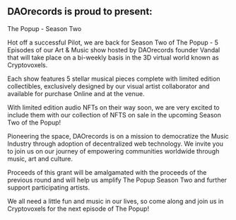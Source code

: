 ## DAOrecords is proud to present: 

The Popup - Season Two

Hot off a successful Pilot, we are back for Season Two of The Popup - 5 Episodes of our Art & Music show hosted by DAOrecords founder Vandal that will take place on a bi-weekly basis in the 3D virtual world known as Cryptovoxels.

Each show features 5 stellar musical pieces complete with limited edition collectibles, exclusively designed by our visual artist collaborator and available for purchase Online and at the venue. 

With limited edition audio NFTs on their way soon, we are very excited to include them with our collection of NFTS on sale in the upcoming Season Two of the Popup!

Pioneering the space, DAOrecords is on a mission to democratize the Music Industry through adoption of decentralized web technology. We invite you to join us on our journey of empowering communities worldwide through music, art and culture.

Proceeds of this grant will be amalgamated with the proceeds of the previous round and will help us amplify The Popup Season Two and further support participating artists.

We all need a little fun and music in our lives, so come along and join us in Cryptovoxels for the next episode of The Popup!
